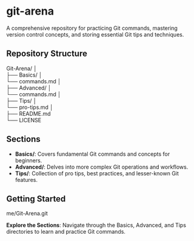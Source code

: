 # git-arena
A comprehensive repository for practicing Git commands, mastering version control concepts, and storing essential Git tips and techniques.

## Repository Structure
Git-Arena/ │ <br> 
├── Basics/ │ <br>
└── commands.md │ <br>
├── Advanced/ │ <br>
└── commands.md │ <br>
├── Tips/ │ <br>
└── pro-tips.md │ <br>
├── README.md <br>
└── LICENSE <br>

## Sections

- **Basics/**: Covers fundamental Git commands and concepts for beginners.
- **Advanced/**: Delves into more complex Git operations and workflows.
- **Tips/**: Collection of pro tips, best practices, and lesser-known Git features.

## Getting Started

me/Git-Arena.git
   
**Explore the Sections**:
   Navigate through the Basics, Advanced, and Tips directories to learn and practice Git commands.


